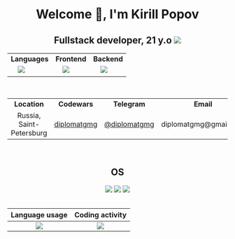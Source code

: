 <div align="center">
    <h1>Welcome 👋, I'm Kirill Popov</h1>
    <h2>
        Fullstack developer, 21 y.o
        <img src="https://wakatime.com/badge/user/018edcf0-2b06-4a99-805c-3bc4df0185a4.svg">
    </h2>

</div>


<div align="center">
    <table>
        <tbody>
        <tr>
            <td align="center"><strong>Languages</strong></td>
            <td align="center"><strong>Frontend</strong></td>
            <td align="center"><strong>Backend</strong></td>
        </tr>
        <tr>
            <td>&ensp;&ensp;<img src="https://skillicons.dev/icons?i=python,js,ts,postgres,go">&ensp;&ensp;</td>
            <td>&ensp;&ensp;<img src="https://skillicons.dev/icons?i=react,redux,html,css,bootstrap">&ensp;&ensp;</td>
            <td>&ensp;&ensp;<img src="https://skillicons.dev/icons?i=django,docker,nginx,redis,postgres">&ensp;&ensp;</td>
        </tr>
        </tbody>
    </table>
</div>

<br>

<div align="center">
    <table>
        <tbody>
        <tr>
            <td align="center"><strong>Location</strong></td>
            <td align="center"><strong>Codewars</strong></td>
            <td align="center"><strong>Telegram</strong></td>
            <td align="center"><strong>Email</strong></td>
        </tr>
        <tr>
            <td align="center">Russia, Saint-Petersburg</td>
            <td align="center"><a href="https://www.codewars.com/users/diplomatgmg">diplomatgmg</a></td>
            <td align="center"><a href="https://t.me/diplomatgmg">@diplomatgmg</a></td>
            <td align="center">diplomatgmg@gmail.com</td>
        </tr>
        </tbody>
    </table>
</div>

<br>

<div align="center">
    <h2>OS</h2>
    <img src="https://img.shields.io/badge/Linux-white?&logo=linux&logoColor=black">
    <img src="https://img.shields.io/badge/Ubuntu-E95420?&logo=ubuntu&logoColor=white">
    <img src="https://img.shields.io/badge/MacOS-000000?&logo=macos&logoColor=white">
</div>

<br>

Language usage             |  Coding activity
:-------------------------:|:-------------------------:
![](https://wakatime.com/share/@018edcf0-2b06-4a99-805c-3bc4df0185a4/a25b88b2-59dd-4eec-ada5-eb0e7e0a91df.png)  |  ![](https://wakatime.com/share/@018edcf0-2b06-4a99-805c-3bc4df0185a4/a804701e-5448-4194-ba99-7e2c73e21b95.png)
